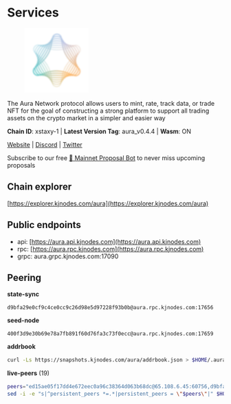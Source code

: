 # Services

<figure><img src="https://raw.githubusercontent.com/kj89/cosmos-images/main/logos/aura.png" width="150" alt=""><figcaption></figcaption></figure>

The Aura Network protocol allows users to mint, rate, track data,  or trade NFT for the goal of constructing a strong platform to  support all trading assets on the crypto market in a simpler and easier way

**Chain ID**: xstaxy-1 | **Latest Version Tag**: aura_v0.4.4 | **Wasm**: ON

[Website](https://aura.network) | [Discord](https://discord.gg/hpvF5QcWRf) | [Twitter](https://twitter.com/AuraNetworkHQ)



Subscribe to our free [🤖 Mainnet Proposal Bot](https://t.me/kjnodes_proposal_bot) to never miss upcoming proposals


## Chain explorer
[https://explorer.kjnodes.com/aura](https://explorer.kjnodes.com/aura)

## Public endpoints

* api: [https://aura.api.kjnodes.com](https://aura.api.kjnodes.com)
* rpc: [https://aura.rpc.kjnodes.com](https://aura.rpc.kjnodes.com)
* grpc: aura.grpc.kjnodes.com:17090

## Peering

**state-sync**

```text
d9bfa29e0cf9c4ce0cc9c26d98e5d97228f93b0b@aura.rpc.kjnodes.com:17656
```

**seed-node**

```text
400f3d9e30b69e78a7fb891f60d76fa3c73f0ecc@aura.rpc.kjnodes.com:17659
```

**addrbook**
```bash
curl -Ls https://snapshots.kjnodes.com/aura/addrbook.json > $HOME/.aura/config/addrbook.json
```

**live-peers** (19)
```bash
peers="ed15ae05f17dd4e672eec0a96c38364d063b68dc@65.108.6.45:60756,d9bfa29e0cf9c4ce0cc9c26d98e5d97228f93b0b@65.109.88.38:17656,edbd221ceecf4e0234fb60d617a025c6b0e56bf0@178.250.154.15:36656,7ff603bf2eb8249b9a1e695a232d99fdaf8a0f13@195.201.197.159:26156,3e7ef25f1c9829351936884618659167400eb0f1@142.132.149.171:26656,7885a9e940b45b9a2183488ca3a901b043b6ed67@144.76.40.53:21756,a859027129ee2524b57c43b9ecbe3bcc4d120efb@142.132.195.58:26656,f67f9a6f5121b6388c84812a812d5d6eca0b39e8@148.251.66.248:26656,ed68064620cebd196f56335bf801144efa9fb5ef@185.22.232.82:26656,fc3357ab9ebd2e9530177848187e870b7404ed8e@185.246.84.196:21656,b91ee5c72905bc49beed2720bb882c923c68fbc9@80.92.206.66:26656,dc9c2ab4055a2ef8ddca435e9d8c120969562f98@194.247.13.139:26656,358b375d2ed068e5670301760476637aa9ad79a0@51.79.19.15:30656,a60a9f3400cb978b313ad5a47d59f6c518ef2a04@3.135.201.61:26656,abb367c73ef28fc90f5071e1258a23c0e5be17cd@103.107.183.89:26656,a19b89ebbf7331f435b8ef100ce501d2377922ea@209.126.116.182:26656,a1f949c765bfc493ddd2e0e8477170bcc3b86a57@194.163.179.176:16656,a58b4dec687b60ba05cf9a3e4cd1181b09c0661f@65.109.93.152:34656,c9c0b28dcf2db5f0e7b756986d3326d62ba47e78@144.126.147.58:26656"
sed -i -e "s|^persistent_peers *=.*|persistent_peers = \"$peers\"|" $HOME/.aura/config/config.toml
```
